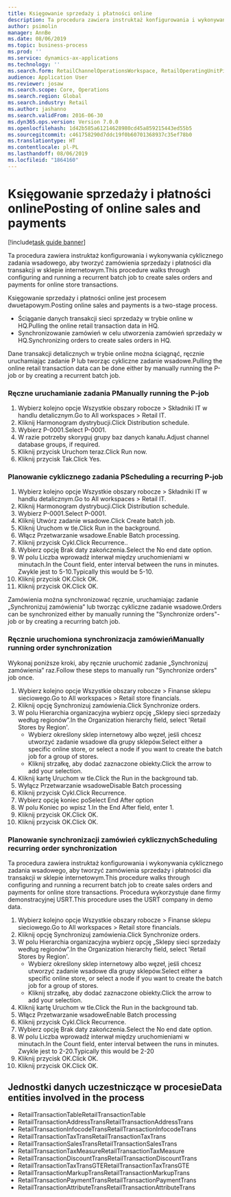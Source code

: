 ```yaml
---
title: Księgowanie sprzedaży i płatności online
description: Ta procedura zawiera instruktaż konfigurowania i wykonywania cyklicznego zadania wsadowego, aby tworzyć zamówienia sprzedaży i płatności dla transakcji w sklepie internetowym.
author: psimolin
manager: AnnBe
ms.date: 08/06/2019
ms.topic: business-process
ms.prod: ''
ms.service: dynamics-ax-applications
ms.technology: ''
ms.search.form: RetailChannelOperationsWorkspace, RetailOperatingUnitPicker, SysRecurrence
audience: Application User
ms.reviewer: josaw
ms.search.scope: Core, Operations
ms.search.region: Global
ms.search.industry: Retail
ms.author: jashanno
ms.search.validFrom: 2016-06-30
ms.dyn365.ops.version: Version 7.0.0
ms.openlocfilehash: 1d42b585a61214628980cd45a859215443ed55b5
ms.sourcegitcommit: c461758290d7ddc19f0b60701368937c35ef78b0
ms.translationtype: HT
ms.contentlocale: pl-PL
ms.lasthandoff: 08/06/2019
ms.locfileid: "1864160"
---
```

# <a name="posting-of-online-sales-and-payments"></a><span data-ttu-id="7922d-103">Księgowanie sprzedaży i płatności online</span><span class="sxs-lookup"><span data-stu-id="7922d-103">Posting of online sales and payments</span></span>

[!include[task guide banner](../includes/task-guide-banner.md)]

<span data-ttu-id="7922d-104">Ta procedura zawiera instruktaż konfigurowania i wykonywania cyklicznego zadania wsadowego, aby tworzyć zamówienia sprzedaży i płatności dla transakcji w sklepie internetowym.</span><span class="sxs-lookup"><span data-stu-id="7922d-104">This procedure walks through configuring and running a recurrent batch job to create sales orders and payments for online store transactions.</span></span>

<span data-ttu-id="7922d-105">Księgowanie sprzedaży i płatności online jest procesem dwuetapowym.</span><span class="sxs-lookup"><span data-stu-id="7922d-105">Posting online sales and payments is a two-stage process.</span></span>

- <span data-ttu-id="7922d-106">Ściąganie danych transakcji sieci sprzedaży w trybie online w HQ.</span><span class="sxs-lookup"><span data-stu-id="7922d-106">Pulling the online retail transaction data in HQ.</span></span>
- <span data-ttu-id="7922d-107">Synchronizowanie zamówień w celu utworzenia zamówień sprzedaży w HQ.</span><span class="sxs-lookup"><span data-stu-id="7922d-107">Synchronizing orders to create sales orders in HQ.</span></span>

<span data-ttu-id="7922d-108">Dane transakcji detalicznych w trybie online można ściągnąć, ręcznie uruchamiając zadanie P lub tworząc cykliczne zadanie wsadowe.</span><span class="sxs-lookup"><span data-stu-id="7922d-108">Pulling the online retail transaction data can be done either by manually running the P-job or by creating a recurrent batch job.</span></span>

### <a name="manually-running-the-p-job"></a><span data-ttu-id="7922d-109">Ręczne uruchamianie zadania P</span><span class="sxs-lookup"><span data-stu-id="7922d-109">Manually running the P-job</span></span>

1. <span data-ttu-id="7922d-110">Wybierz kolejno opcje Wszystkie obszary robocze > Składniki IT w handlu detalicznym.</span><span class="sxs-lookup"><span data-stu-id="7922d-110">Go to All workspaces > Retail IT.</span></span>
2. <span data-ttu-id="7922d-111">Kliknij Harmonogram dystrybucji.</span><span class="sxs-lookup"><span data-stu-id="7922d-111">Click Distribution schedule.</span></span>
3. <span data-ttu-id="7922d-112">Wybierz P-0001.</span><span class="sxs-lookup"><span data-stu-id="7922d-112">Select P-0001.</span></span>
4. <span data-ttu-id="7922d-113">W razie potrzeby skoryguj grupy baz danych kanału.</span><span class="sxs-lookup"><span data-stu-id="7922d-113">Adjust channel database groups, if required.</span></span>
5. <span data-ttu-id="7922d-114">Kliknij przycisk Uruchom teraz.</span><span class="sxs-lookup"><span data-stu-id="7922d-114">Click Run now.</span></span>
6. <span data-ttu-id="7922d-115">Kliknij przycisk Tak.</span><span class="sxs-lookup"><span data-stu-id="7922d-115">Click Yes.</span></span>

### <a name="scheduling-a-recurring-p-job"></a><span data-ttu-id="7922d-116">Planowanie cyklicznego zadania P</span><span class="sxs-lookup"><span data-stu-id="7922d-116">Scheduling a recurring P-job</span></span>

1. <span data-ttu-id="7922d-117">Wybierz kolejno opcje Wszystkie obszary robocze > Składniki IT w handlu detalicznym.</span><span class="sxs-lookup"><span data-stu-id="7922d-117">Go to All workspaces > Retail IT.</span></span>
2. <span data-ttu-id="7922d-118">Kliknij Harmonogram dystrybucji.</span><span class="sxs-lookup"><span data-stu-id="7922d-118">Click Distribution schedule.</span></span>
3. <span data-ttu-id="7922d-119">Wybierz P-0001.</span><span class="sxs-lookup"><span data-stu-id="7922d-119">Select P-0001.</span></span>
4. <span data-ttu-id="7922d-120">Kliknij Utwórz zadanie wsadowe.</span><span class="sxs-lookup"><span data-stu-id="7922d-120">Click Create batch job.</span></span>
5. <span data-ttu-id="7922d-121">Kliknij Uruchom w tle.</span><span class="sxs-lookup"><span data-stu-id="7922d-121">Click Run in the background.</span></span>
5. <span data-ttu-id="7922d-122">Włącz Przetwarzanie wsadowe.</span><span class="sxs-lookup"><span data-stu-id="7922d-122">Enable Batch processing.</span></span>
6. <span data-ttu-id="7922d-123">Kliknij przycisk Cykl.</span><span class="sxs-lookup"><span data-stu-id="7922d-123">Click Recurrence..</span></span>
7. <span data-ttu-id="7922d-124">Wybierz opcję Brak daty zakończenia.</span><span class="sxs-lookup"><span data-stu-id="7922d-124">Select the No end date option.</span></span>
8. <span data-ttu-id="7922d-125">W polu Liczba wprowadź interwał między uruchomieniami w minutach.</span><span class="sxs-lookup"><span data-stu-id="7922d-125">In the Count field, enter interval between the runs in minutes.</span></span> <span data-ttu-id="7922d-126">Zwykle jest to 5-10.</span><span class="sxs-lookup"><span data-stu-id="7922d-126">Typically this would be 5-10.</span></span>
9. <span data-ttu-id="7922d-127">Kliknij przycisk OK.</span><span class="sxs-lookup"><span data-stu-id="7922d-127">Click OK.</span></span>
10. <span data-ttu-id="7922d-128">Kliknij przycisk OK.</span><span class="sxs-lookup"><span data-stu-id="7922d-128">Click OK.</span></span>

<span data-ttu-id="7922d-129">Zamówienia można synchronizować ręcznie, uruchamiając zadanie „Synchronizuj zamówienia” lub tworząc cykliczne zadanie wsadowe.</span><span class="sxs-lookup"><span data-stu-id="7922d-129">Orders can be synchronized either by manually running the "Synchronize orders"-job or by creating a recurring batch job.</span></span>

### <a name="manually-running-order-synchronization"></a><span data-ttu-id="7922d-130">Ręcznie uruchomiona synchronizacja zamówień</span><span class="sxs-lookup"><span data-stu-id="7922d-130">Manually running order synchronization</span></span> 

<span data-ttu-id="7922d-131">Wykonaj poniższe kroki, aby ręcznie uruchomić zadanie „Synchronizuj zamówienia” raz.</span><span class="sxs-lookup"><span data-stu-id="7922d-131">Follow these steps to manually run "Synchronize orders" job once.</span></span>

1. <span data-ttu-id="7922d-132">Wybierz kolejno opcje Wszystkie obszary robocze > Finanse sklepu sieciowego.</span><span class="sxs-lookup"><span data-stu-id="7922d-132">Go to All workspaces > Retail store financials.</span></span>
2. <span data-ttu-id="7922d-133">Kliknij opcję Synchronizuj zamówienia.</span><span class="sxs-lookup"><span data-stu-id="7922d-133">Click Synchronize orders.</span></span>
3. <span data-ttu-id="7922d-134">W polu Hierarchia organizacyjna wybierz opcję „Sklepy sieci sprzedaży według regionów”.</span><span class="sxs-lookup"><span data-stu-id="7922d-134">In the Organization hierarchy field, select 'Retail Stores by Region'.</span></span>
    * <span data-ttu-id="7922d-135">Wybierz określony sklep internetowy albo węzeł, jeśli chcesz utworzyć zadanie wsadowe dla grupy sklepów.</span><span class="sxs-lookup"><span data-stu-id="7922d-135">Select either a specific online store, or select a node if you want to create the batch job for a group of stores.</span></span>  
    * <span data-ttu-id="7922d-136">Kliknij strzałkę, aby dodać zaznaczone obiekty.</span><span class="sxs-lookup"><span data-stu-id="7922d-136">Click the arrow to add your selection.</span></span>  
4. <span data-ttu-id="7922d-137">Kliknij kartę Uruchom w tle.</span><span class="sxs-lookup"><span data-stu-id="7922d-137">Click the Run in the background tab.</span></span>
5. <span data-ttu-id="7922d-138">Wyłącz Przetwarzanie wsadowe</span><span class="sxs-lookup"><span data-stu-id="7922d-138">Disable Batch processing</span></span>
6. <span data-ttu-id="7922d-139">Kliknij przycisk Cykl.</span><span class="sxs-lookup"><span data-stu-id="7922d-139">Click Recurrence.</span></span>
7. <span data-ttu-id="7922d-140">Wybierz opcję koniec po</span><span class="sxs-lookup"><span data-stu-id="7922d-140">Select End After option</span></span>
8. <span data-ttu-id="7922d-141">W polu Koniec po wpisz 1.</span><span class="sxs-lookup"><span data-stu-id="7922d-141">In the End After field, enter 1.</span></span>
9. <span data-ttu-id="7922d-142">Kliknij przycisk OK.</span><span class="sxs-lookup"><span data-stu-id="7922d-142">Click OK.</span></span>
10. <span data-ttu-id="7922d-143">Kliknij przycisk OK.</span><span class="sxs-lookup"><span data-stu-id="7922d-143">Click OK.</span></span>

### <a name="scheduling-recurring-order-synchronization"></a><span data-ttu-id="7922d-144">Planowanie synchronizacji zamówień cyklicznych</span><span class="sxs-lookup"><span data-stu-id="7922d-144">Scheduling recurring order synchronization</span></span>

<span data-ttu-id="7922d-145">Ta procedura zawiera instruktaż konfigurowania i wykonywania cyklicznego zadania wsadowego, aby tworzyć zamówienia sprzedaży i płatności dla transakcji w sklepie internetowym.</span><span class="sxs-lookup"><span data-stu-id="7922d-145">This procedure walks through configuring and running a recurrent batch job to create sales orders and payments for online store transactions.</span></span> <span data-ttu-id="7922d-146">Procedura wykorzystuje dane firmy demonstracyjnej USRT.</span><span class="sxs-lookup"><span data-stu-id="7922d-146">This procedure uses the USRT company in demo data.</span></span>

1. <span data-ttu-id="7922d-147">Wybierz kolejno opcje Wszystkie obszary robocze > Finanse sklepu sieciowego.</span><span class="sxs-lookup"><span data-stu-id="7922d-147">Go to All workspaces > Retail store financials.</span></span>
2. <span data-ttu-id="7922d-148">Kliknij opcję Synchronizuj zamówienia.</span><span class="sxs-lookup"><span data-stu-id="7922d-148">Click Synchronize orders.</span></span>
3. <span data-ttu-id="7922d-149">W polu Hierarchia organizacyjna wybierz opcję „Sklepy sieci sprzedaży według regionów”.</span><span class="sxs-lookup"><span data-stu-id="7922d-149">In the Organization hierarchy field, select 'Retail Stores by Region'.</span></span>
    * <span data-ttu-id="7922d-150">Wybierz określony sklep internetowy albo węzeł, jeśli chcesz utworzyć zadanie wsadowe dla grupy sklepów.</span><span class="sxs-lookup"><span data-stu-id="7922d-150">Select either a specific online store, or select a node if you want to create the batch job for a group of stores.</span></span>  
    * <span data-ttu-id="7922d-151">Kliknij strzałkę, aby dodać zaznaczone obiekty.</span><span class="sxs-lookup"><span data-stu-id="7922d-151">Click the arrow to add your selection.</span></span>  
4. <span data-ttu-id="7922d-152">Kliknij kartę Uruchom w tle.</span><span class="sxs-lookup"><span data-stu-id="7922d-152">Click the Run in the background tab.</span></span>
5. <span data-ttu-id="7922d-153">Włącz Przetwarzanie wsadowe</span><span class="sxs-lookup"><span data-stu-id="7922d-153">Enable Batch processing</span></span>
6. <span data-ttu-id="7922d-154">Kliknij przycisk Cykl.</span><span class="sxs-lookup"><span data-stu-id="7922d-154">Click Recurrence.</span></span>
7. <span data-ttu-id="7922d-155">Wybierz opcję Brak daty zakończenia.</span><span class="sxs-lookup"><span data-stu-id="7922d-155">Select the No end date option.</span></span>
8. <span data-ttu-id="7922d-156">W polu Liczba wprowadź interwał między uruchomieniami w minutach.</span><span class="sxs-lookup"><span data-stu-id="7922d-156">In the Count field, enter interval between the runs in minutes.</span></span> <span data-ttu-id="7922d-157">Zwykle jest to 2-20.</span><span class="sxs-lookup"><span data-stu-id="7922d-157">Typically this would be 2-20</span></span>
9. <span data-ttu-id="7922d-158">Kliknij przycisk OK.</span><span class="sxs-lookup"><span data-stu-id="7922d-158">Click OK.</span></span>
10. <span data-ttu-id="7922d-159">Kliknij przycisk OK.</span><span class="sxs-lookup"><span data-stu-id="7922d-159">Click OK.</span></span>

## <a name="data-entities-involved-in-the-process"></a><span data-ttu-id="7922d-160">Jednostki danych uczestniczące w procesie</span><span class="sxs-lookup"><span data-stu-id="7922d-160">Data entities involved in the process</span></span>

- <span data-ttu-id="7922d-161">RetailTransactionTable</span><span class="sxs-lookup"><span data-stu-id="7922d-161">RetailTransactionTable</span></span>
- <span data-ttu-id="7922d-162">RetailTransactionAddressTrans</span><span class="sxs-lookup"><span data-stu-id="7922d-162">RetailTransactionAddressTrans</span></span>
- <span data-ttu-id="7922d-163">RetailTransactionInfocodeTrans</span><span class="sxs-lookup"><span data-stu-id="7922d-163">RetailTransactionInfocodeTrans</span></span>
- <span data-ttu-id="7922d-164">RetailTransactionTaxTrans</span><span class="sxs-lookup"><span data-stu-id="7922d-164">RetailTransactionTaxTrans</span></span>
- <span data-ttu-id="7922d-165">RetailTransactionSalesTrans</span><span class="sxs-lookup"><span data-stu-id="7922d-165">RetailTransactionSalesTrans</span></span>
- <span data-ttu-id="7922d-166">RetailTransactionTaxMeasure</span><span class="sxs-lookup"><span data-stu-id="7922d-166">RetailTransactionTaxMeasure</span></span>
- <span data-ttu-id="7922d-167">RetailTransactionDiscountTrans</span><span class="sxs-lookup"><span data-stu-id="7922d-167">RetailTransactionDiscountTrans</span></span>
- <span data-ttu-id="7922d-168">RetailTransactionTaxTransGTE</span><span class="sxs-lookup"><span data-stu-id="7922d-168">RetailTransactionTaxTransGTE</span></span>
- <span data-ttu-id="7922d-169">RetailTransactionMarkupTrans</span><span class="sxs-lookup"><span data-stu-id="7922d-169">RetailTransactionMarkupTrans</span></span>
- <span data-ttu-id="7922d-170">RetailTransactionPaymentTrans</span><span class="sxs-lookup"><span data-stu-id="7922d-170">RetailTransactionPaymentTrans</span></span>
- <span data-ttu-id="7922d-171">RetailTransactionAttributeTrans</span><span class="sxs-lookup"><span data-stu-id="7922d-171">RetailTransactionAttributeTrans</span></span>
